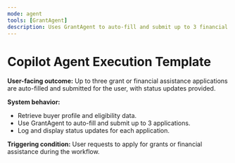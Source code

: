 ```yaml
---
mode: agent
tools: [GrantAgent]
description: Uses GrantAgent to auto-fill and submit up to 3 financial assistance applications. Pulls from the buyer profile and logs status updates.
---
```


# Copilot Agent Execution Template

**User-facing outcome:**
Up to three grant or financial assistance applications are auto-filled and submitted for the user, with status updates provided.

**System behavior:**

- Retrieve buyer profile and eligibility data.
- Use GrantAgent to auto-fill and submit up to 3 applications.
- Log and display status updates for each application.

**Triggering condition:**
User requests to apply for grants or financial assistance during the workflow.
